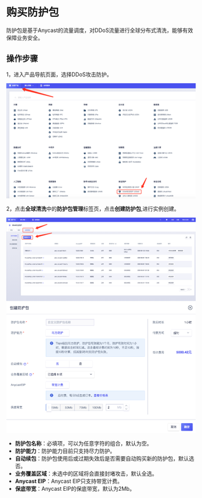

# 购买防护包
防护包是基于Anycast的流量调度，对DDoS流量进行全球分布式清洗，能够有效保障业务安全。

## 操作步骤
1，进入产品导航页面，选择DDoS攻击防护。

![image](/images/uanycastclean/pkg0.png)

2，点击**全球清洗**中的**防护包管理**标签页，点击**创建防护包**,进行实例创建。

![image](/images/uanycastclean/pkg1.png)
![image](/images/uanycastclean/pkg1_1.png)

- **防护包名称**：必填项，可以为任意字符的组合，默认为空。
- **防护能力**：防护能力目前只支持尽力防护。
- **自动续包**：防护包使用后或过期失效后是否需要自动购买新的防护包，默认选否。
- **业务覆盖区域**：未选中的区域将会直接封堵攻击，默认全选。
- **Anycast EIP**：Anycast EIP只支持带宽计费。
- **保底带宽**：Anycast EIP的保底带宽，默认为2Mb。

